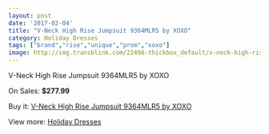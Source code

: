 ```yaml
---
layout: post
date: '2017-02-04'
title: "V-Neck High Rise Jumpsuit 9364MLR5 by XOXO"
category: Holiday Dresses
tags: ["brand","rise","unique","prom","xoxo"]
image: http://img.transblink.com/22496-thickbox_default/v-neck-high-rise-jumpsuit-9364mlr5-by-xoxo.jpg
---
```

V-Neck High Rise Jumpsuit 9364MLR5 by XOXO

On Sales: **$277.99**
<a href="https://www.transblink.com/en/holiday-dresses/7138-v-neck-high-rise-jumpsuit-9364mlr5-by-xoxo.html"><amp-img layout="responsive" width="600" height="600" src="//img.transblink.com/22496-thickbox_default/v-neck-high-rise-jumpsuit-9364mlr5-by-xoxo.jpg" alt="V-Neck High Rise Jumpsuit 9364MLR5 by XOXO 0" /></a>
<a href="https://www.transblink.com/en/holiday-dresses/7138-v-neck-high-rise-jumpsuit-9364mlr5-by-xoxo.html"><amp-img layout="responsive" width="600" height="600" src="//img.transblink.com/22498-thickbox_default/v-neck-high-rise-jumpsuit-9364mlr5-by-xoxo.jpg" alt="V-Neck High Rise Jumpsuit 9364MLR5 by XOXO 1" /></a>
<a href="https://www.transblink.com/en/holiday-dresses/7138-v-neck-high-rise-jumpsuit-9364mlr5-by-xoxo.html"><amp-img layout="responsive" width="600" height="600" src="//img.transblink.com/22497-thickbox_default/v-neck-high-rise-jumpsuit-9364mlr5-by-xoxo.jpg" alt="V-Neck High Rise Jumpsuit 9364MLR5 by XOXO 2" /></a>

Buy it: [V-Neck High Rise Jumpsuit 9364MLR5 by XOXO](https://www.transblink.com/en/holiday-dresses/7138-v-neck-high-rise-jumpsuit-9364mlr5-by-xoxo.html "V-Neck High Rise Jumpsuit 9364MLR5 by XOXO")

View more: [Holiday Dresses](https://www.transblink.com/en/8-holiday-dresses "Holiday Dresses")
